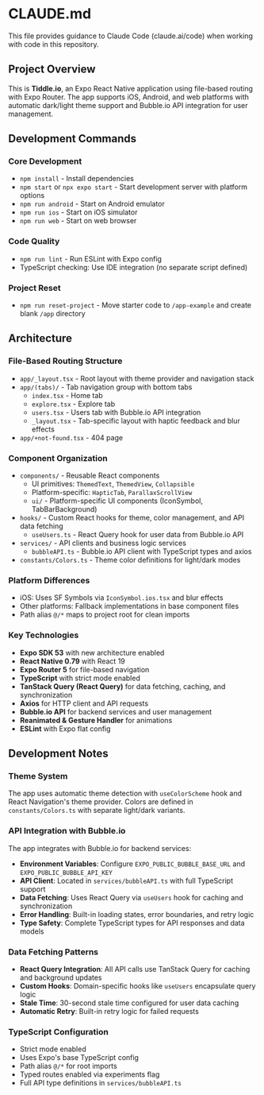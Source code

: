 # CLAUDE.md

This file provides guidance to Claude Code (claude.ai/code) when working with code in this repository.

## Project Overview

This is **Tiddle.io**, an Expo React Native application using file-based routing with Expo Router. The app supports iOS, Android, and web platforms with automatic dark/light theme support and Bubble.io API integration for user management.

## Development Commands

### Core Development
- `npm install` - Install dependencies
- `npm start` or `npx expo start` - Start development server with platform options
- `npm run android` - Start on Android emulator
- `npm run ios` - Start on iOS simulator  
- `npm run web` - Start on web browser

### Code Quality
- `npm run lint` - Run ESLint with Expo config
- TypeScript checking: Use IDE integration (no separate script defined)

### Project Reset
- `npm run reset-project` - Move starter code to `/app-example` and create blank `/app` directory

## Architecture

### File-Based Routing Structure
- `app/_layout.tsx` - Root layout with theme provider and navigation stack
- `app/(tabs)/` - Tab navigation group with bottom tabs
  - `index.tsx` - Home tab
  - `explore.tsx` - Explore tab
  - `users.tsx` - Users tab with Bubble.io API integration
  - `_layout.tsx` - Tab-specific layout with haptic feedback and blur effects
- `app/+not-found.tsx` - 404 page

### Component Organization
- `components/` - Reusable React components
  - UI primitives: `ThemedText`, `ThemedView`, `Collapsible`
  - Platform-specific: `HapticTab`, `ParallaxScrollView`
  - `ui/` - Platform-specific UI components (IconSymbol, TabBarBackground)
- `hooks/` - Custom React hooks for theme, color management, and API data fetching
  - `useUsers.ts` - React Query hook for user data from Bubble.io API
- `services/` - API clients and business logic services
  - `bubbleAPI.ts` - Bubble.io API client with TypeScript types and axios
- `constants/Colors.ts` - Theme color definitions for light/dark modes

### Platform Differences
- iOS: Uses SF Symbols via `IconSymbol.ios.tsx` and blur effects
- Other platforms: Fallback implementations in base component files
- Path alias `@/*` maps to project root for clean imports

### Key Technologies
- **Expo SDK 53** with new architecture enabled
- **React Native 0.79** with React 19
- **Expo Router 5** for file-based navigation
- **TypeScript** with strict mode enabled
- **TanStack Query (React Query)** for data fetching, caching, and synchronization
- **Axios** for HTTP client and API requests
- **Bubble.io API** for backend services and user management
- **Reanimated & Gesture Handler** for animations
- **ESLint** with Expo flat config

## Development Notes

### Theme System
The app uses automatic theme detection with `useColorScheme` hook and React Navigation's theme provider. Colors are defined in `constants/Colors.ts` with separate light/dark variants.

### API Integration with Bubble.io
The app integrates with Bubble.io for backend services:
- **Environment Variables**: Configure `EXPO_PUBLIC_BUBBLE_BASE_URL` and `EXPO_PUBLIC_BUBBLE_API_KEY`
- **API Client**: Located in `services/bubbleAPI.ts` with full TypeScript support
- **Data Fetching**: Uses React Query via `useUsers` hook for caching and synchronization
- **Error Handling**: Built-in loading states, error boundaries, and retry logic
- **Type Safety**: Complete TypeScript types for API responses and data models

### Data Fetching Patterns
- **React Query Integration**: All API calls use TanStack Query for caching and background updates
- **Custom Hooks**: Domain-specific hooks like `useUsers` encapsulate query logic
- **Stale Time**: 30-second stale time configured for user data caching
- **Automatic Retry**: Built-in retry logic for failed requests

### TypeScript Configuration
- Strict mode enabled
- Uses Expo's base TypeScript config
- Path alias `@/*` for root imports
- Typed routes enabled via experiments flag
- Full API type definitions in `services/bubbleAPI.ts`